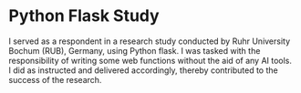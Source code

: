 # Python Flask Study

I served as a respondent in a research study conducted by Ruhr University Bochum (RUB), Germany, using Python flask. I was tasked with the responsibility of writing some web functions without the aid of any AI tools. I did as instructed and delivered accordingly, thereby contributed to the success of the research. 